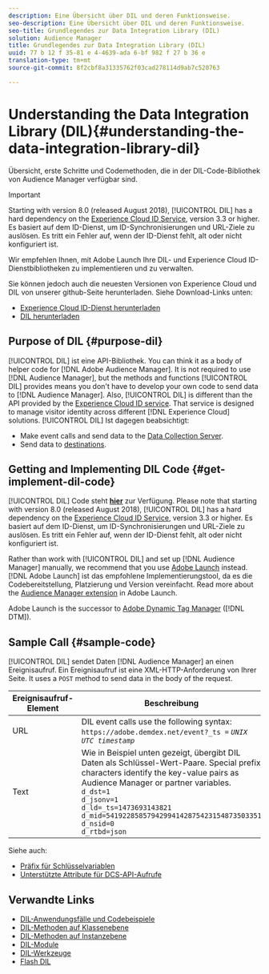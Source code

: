 ```yaml
---
description: Eine Übersicht über DIL und deren Funktionsweise.
seo-description: Eine Übersicht über DIL und deren Funktionsweise.
seo-title: Grundlegendes zur Data Integration Library (DIL)
solution: Audience Manager
title: Grundlegendes zur Data Integration Library (DIL)
uuid: 77 b 12 f 35-81 e 4-4639-ada 6-bf 982 f 27 b 36 e
translation-type: tm+mt
source-git-commit: 8f2cbf8a31335762f03cad278114d9ab7c520763

---
```



# Understanding the Data Integration Library (DIL){#understanding-the-data-integration-library-dil}

Übersicht, erste Schritte und Codemethoden, die in der DIL-Code-Bibliothek von Audience Manager verfügbar sind.

>[!IMPORTANT]
>
>Starting with version 8.0 (released August 2018), [!UICONTROL DIL] has a hard dependency on the [Experience Cloud ID Service](https://marketing.adobe.com/resources/help/en_US/mcvid/), version 3.3 or higher. Es basiert auf dem ID-Dienst, um ID-Synchronisierungen und URL-Ziele zu auslösen. Es tritt ein Fehler auf, wenn der ID-Dienst fehlt, alt oder nicht konfiguriert ist.
>
>Wir empfehlen Ihnen, mit Adobe Launch Ihre DIL- und Experience Cloud ID-Dienstbibliotheken zu implementieren und zu verwalten.

Sie können jedoch auch die neuesten Versionen von Experience Cloud und DIL von unserer github-Seite herunterladen. Siehe Download-Links unten:

* [Experience Cloud ID-Dienst herunterladen](https://github.com/Adobe-Marketing-Cloud/id-service/releases)
* [DIL herunterladen](https://github.com/Adobe-Marketing-Cloud/dil/releases)

## Purpose of DIL {#purpose-dil}

[!UICONTROL DIL] ist eine API-Bibliothek. You can think it as a body of helper code for [!DNL Adobe Audience Manager]. It is not required to use [!DNL Audience Manager], but the methods and functions [!UICONTROL DIL] provides means you don't have to develop your own code to send data to [!DNL Audience Manager]. Also, [!UICONTROL DIL] is different than the API provided by the [Experience Cloud ID service](https://marketing.adobe.com/resources/help/en_US/mcvid/). That service is designed to manage visitor identity across different [!DNL Experience Cloud] solutions. [!UICONTROL DIL] Ist dagegen beabsichtigt:

* Make event calls and send data to the [Data Collection Server](../reference/system-components/components-data-collection.md).
* Send data to [destinations](../features/destinations/destinations.md).

## Getting and Implementing DIL Code {#get-implement-dil-code}

[!UICONTROL DIL] Code steht **[hier](https://github.com/Adobe-Marketing-Cloud/dil/releases)** zur Verfügung. Please note that starting with version 8.0 (released August 2018), [!UICONTROL DIL] has a hard dependency on the [Experience Cloud ID Service](https://marketing.adobe.com/resources/help/en_US/mcvid/), version 3.3 or higher. Es basiert auf dem ID-Dienst, um ID-Synchronisierungen und URL-Ziele zu auslösen. Es tritt ein Fehler auf, wenn der ID-Dienst fehlt, alt oder nicht konfiguriert ist.

Rather than work with [!UICONTROL DIL] and set up [!DNL Audience Manager] manually, we recommend that you use [Adobe Launch](https://docs.adobelaunch.com/) instead. [!DNL Adobe Launch] ist das empfohlene Implementierungstool, da es die Codebereitstellung, Platzierung und Version vereinfacht. Read more about the [Audience Manager extension](https://docs.adobelaunch.com/extension-reference/web/adobe-audience-manager-extension) in Adobe Launch.

Adobe Launch is the successor to [Adobe Dynamic Tag Manager](https://marketing.adobe.com/resources/help/en_US/dtm/c_overview.html) ([!DNL DTM]).

## Sample Call {#sample-code}

[!UICONTROL DIL] sendet Daten [!DNL Audience Manager] an einen Ereignisaufruf. Ein Ereignisaufruf ist eine XML-HTTP-Anforderung von Ihrer Seite. It uses a `POST` method to send data in the body of the request.

| Ereignisaufruf-Element | Beschreibung |
|--- |--- |
| URL | DIL event calls use the following syntax: `https://adobe.demdex.net/event?_ts =` *`UNIX UTC timestamp`* |
| Text | Wie in Beispiel unten gezeigt, übergibt DIL Daten als Schlüssel-Wert-Paare. Special prefix characters identify the key-value pairs as Audience Manager or partner variables.<br>`d_dst=1`<br>`d_jsonv=1`<br>`d_ld=_ts=1473693143821`<br>`d_mid=54192285857942994142875423154873503351`<br>`d_nsid=0`<br>`d_rtbd=json`<br> |

Siehe auch:
* [Präfix für Schlüsselvariablen](../features/traits/trait-variable-prefixes.md)
* [Unterstützte Attribute für DCS-API-Aufrufe](../api/dcs-intro/dcs-api-reference/dcs-keys.md)

## Verwandte Links

* [DIL-Anwendungsfälle und Codebeispiele](/help/using/dil/dil-use-cases.md)
* [DIL-Methoden auf Klassenebene](/help/using/dil/dil-class-overview/dil-start.md)
* [DIL-Methoden auf Instanzebene](/help/using/dil/dil-instance-methods.md)
* [DIL-Module](/help/using/dil/dil-modules.md)
* [DIL-Werkzeuge](/help/using/dil/dil-tools.md)
* [Flash DIL](/help/using/dil/dil-flash.md)